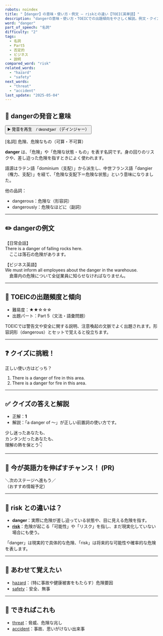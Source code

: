 ```yaml
---
robots: noindex
title: "【danger】の意味・使い方・例文 ― riskとの違い【TOEIC英単語】"
description: "dangerの意味・使い方・TOEICでの出題傾向をやさしく解説。例文・クイズ付きでriskとの違いもわかりやすく学べます。"
word: "danger"
part_of_speech: "名詞"
difficulty: "2"
tags:
  - 名詞
  - Part5
  - 否定的
  - ビジネス
  - 説明
compared_word: "risk"
related_words:
  - "hazard"
  - "safety"
next_words:
  - "threat"
  - "accident"
last_update: "2025-05-04"
---
```


## 🔰 dangerの発音と意味

<button class="play-audio" onclick="playTTS('danger')">
  <span class="play-audio-main">
    ▶️ 発音を再生　/ˈdeɪndʒər/
  </span>
  <span class="play-audio-sub">
    （デインジャー）
  </span>
</button>

[名詞] 危険、危険なもの（可算・不可算）

**danger** は、「危険」や「危険な状態・もの」を表す名詞です。身の回りのリスクや、差し迫った危険を指すときによく使われます。

語源はラテン語「dominium（支配）」から派生し、中世フランス語「dangier（権力、支配）」を経て、「危険な支配下＝危険な状態」という意味になりました。

他の品詞：  
- dangerous：危険な（形容詞）
- dangerously：危険なほどに（副詞）

---

## ✏️ dangerの例文

【日常会話】  
There is a danger of falling rocks here.  
　ここは落石の危険があります。

【ビジネス英語】  
We must inform all employees about the danger in the warehouse.  
　倉庫内の危険について全従業員に知らせなければなりません。

---

## 🎯 TOEICの出題頻度と傾向

- 難易度：★★☆☆☆
- 出題パート：Part 5（文法・語彙問題）

TOEICでは警告文や安全に関する説明、注意喚起の文脈でよく出題されます。形容詞形（dangerous）とセットで覚えると役立ちます。

---

## ❓ クイズに挑戦！

正しい使い方はどっち？

1. There is a danger of fire in this area.  
2. There is a danger for fire in this area.

---

## ✅ クイズの答えと解説

- 正解：**1**
- 解説：「a danger of ～」が正しい前置詞の使い方です。

少し迷ったあなたも、  
カンタンだったあなたも、  
理解の熱を保とう👇️

---

## 🚀 今が英語力を伸ばすチャンス！ (PR)

<div class="info-center">
＼次のステージへ進もう／<br>  
（おすすめ情報予定）
</div>

---

## 🤔  risk との違いは？

- **danger**：実際に危険が差し迫っている状態や、目に見える危険を指す。
- **[risk](/risk)**：危険が起こる「可能性」や「リスク」を指し、まだ現実化していない場合にも使う。

「danger」は現実的で具体的な危険、「risk」は将来的な可能性や確率的な危険を表します。

---

## 🧩 あわせて覚えたい

- [hazard](/hazard)：（特に事故や健康被害をもたらす）危険要因
- [safety](/safety)：安全、無事

---

## 📖 できればこれも

- [threat](/threat)：脅威、危険な兆し
- [accident](/accident)：事故、思いがけない出来事

<!-- cvid: aid46_bid07 -->
